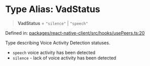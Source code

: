 # Type Alias: VadStatus

> **VadStatus** = `"silence"` \| `"speech"`

Defined in: [packages/react-native-client/src/hooks/usePeers.ts:20](https://github.com/fishjam-cloud/mobile-client-sdk/blob/a60616b68cd043388665165d49f98ce759f80517/packages/react-native-client/src/hooks/usePeers.ts#L20)

Type describing Voice Activity Detection statuses.

- `speech` voice activity has been detected
- `silence` - lack of voice activity has been detected
